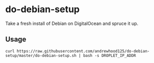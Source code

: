 # do-debian-setup
Take a fresh install of Debian on DigitalOcean and spruce it up.

Usage
-----
`curl
https://raw.githubusercontent.com/andrewhood125/do-debian-setup/master/do-debian-setup.sh
| bash -s DROPLET_IP_ADDR`
